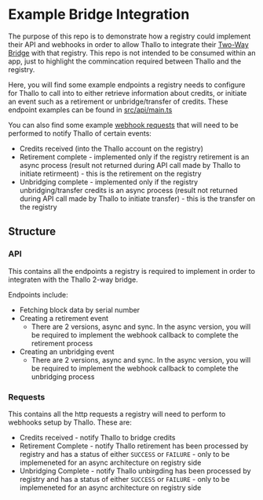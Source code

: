 # Example Bridge Integration

The purpose of this repo is to demonstrate how a registry could implement their API and webhooks in order to allow Thallo to integrate their [Two-Way Bridge](https://docs.thallo.io/) with that registry.
This repo is not intended to be consumed within an app, just to highlight the commincation required between Thallo and
the registry.

Here, you will find some example endpoints a registry needs to configure for Thallo to call into to either retrieve information about credits, or initiate an event such as a retirement or unbridge/transfer of credits. These endpoint examples can be found in [src/api/main.ts](./src/api/main.ts)

You can also find some example [webhook requests](./src/requests/index.ts) that will need to be performed to notify Thallo of certain events:
* Credits received (into the Thallo account on the registry)
* Retirement complete - implemented only if the registry retirement is an async process (result not returned during API call made by Thallo to initiate retirmeent) - this is the retirement on the registry
* Unbridging complete - implemented only if the registry unbridging/transfer credits is an async process (result not returned during API call made by Thallo to initiate transfer) - this is the transfer on the registry

## Structure

### API

This contains all the endpoints a registry is required to implement in order to integraten with the Thallo 2-way bridge.

Endpoints include:

* Fetching block data by serial number
* Creating a retirement event
    * There are 2 versions, async and sync. In the async version, you will be required to implement the webhook callback to complete the retirement process
* Creating an unbridging event
    * There are 2 versions, async and sync. In the async version, you will be required to implement the webhook callback to complete the unbridging process


### Requests

This contains all the http requests a registry will need to perform to webhooks setup by Thallo. These are:

* Credits received - notify Thallo to bridge credits
* Retirement Complete - notify Thallo retirement has been processed by registry and has a status of either `SUCCESS` or `FAILURE` - only to be implemeneted for an async architecture on registry side
* Unbridging Complete - notify Thallo unbirgding has been processed by registry and has a status of either `SUCCESS` or `FAILURE` - only to be implemeneted for an async architecture on registry side